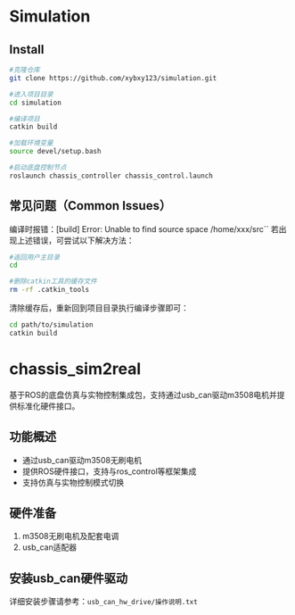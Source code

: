 # Simulation
## Install

```bash
#克隆仓库
git clone https://github.com/xybxy123/simulation.git

#进入项目目录
cd simulation

#编译项目
catkin build

#加载环境变量
source devel/setup.bash

#启动底盘控制节点
roslaunch chassis_controller chassis_control.launch
```

## 常见问题（Common Issues）
编译时报错：[build] Error: Unable to find source space /home/xxx/src``
若出现上述错误，可尝试以下解决方法：

```bash
#返回用户主目录
cd 

#删除catkin工具的缓存文件
rm -rf .catkin_tools
```


清除缓存后，重新回到项目目录执行编译步骤即可：

```bash
cd path/to/simulation
catkin build
```
# chassis_sim2real

基于ROS的底盘仿真与实物控制集成包，支持通过usb_can驱动m3508电机并提供标准化硬件接口。

## 功能概述

- 通过usb_can驱动m3508无刷电机
- 提供ROS硬件接口，支持与ros_control等框架集成
- 支持仿真与实物控制模式切换

## 硬件准备

1. m3508无刷电机及配套电调
2. usb_can适配器


## 安装usb_can硬件驱动

详细安装步骤请参考：`usb_can_hw_drive/操作说明.txt`

